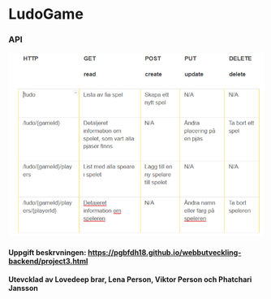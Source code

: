 # LudoGame



### API  
<p align="center">
  <a href="https://github.com/Gatai/LudoGame">
    <img src="Ludo-Webb-Api/docs/API.PNG" width="750px">
  </a>
</p>



#### Uppgift beskrvningen: https://pgbfdh18.github.io/webbutveckling-backend/project3.html

#### Utevcklad av Lovedeep brar, Lena Person, Viktor Person och Phatchari Jansson
